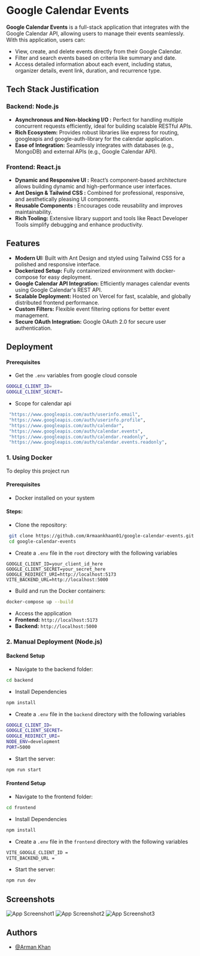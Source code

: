 # Google Calendar Events

**Google Calendar Events** is a full-stack application that integrates with the Google Calendar API, allowing users to manage their events seamlessly. With this application, users can:

- View, create, and delete events directly from their Google Calendar.
- Filter and search events based on criteria like summary and date.
- Access detailed information about each event, including status, organizer details, event link, duration, and recurrence type.

## Tech Stack Justification

### Backend: Node.js

- **Asynchronous and Non-blocking I/O :** Perfect for handling multiple concurrent requests efficiently, ideal for building scalable RESTful APIs.
- **Rich Ecosystem:** Provides robust libraries like express for routing, googleapis and google-auth-library for the calendar application.
- **Ease of Integration:** Seamlessly integrates with databases (e.g., MongoDB) and external APIs (e.g., Google Calendar API).

### Frontend: React.js

- **Dynamic and Responsive UI :** React’s component-based architecture allows building dynamic and high-performance user interfaces.
- **Ant Design & Tailwind CSS :** Combined for professional, responsive, and aesthetically pleasing UI components.
- **Reusable Components :** Encourages code reusability and improves maintainability.
- **Rich Tooling:** Extensive library support and tools like React Developer Tools simplify debugging and enhance productivity.

## Features

- **Modern UI:** Built with Ant Design and styled using Tailwind CSS for a polished and responsive interface.
- **Dockerized Setup:** Fully containerized environment with docker-compose for easy deployment.
- **Google Calendar API Integration:** Efficiently manages calendar events using Google Calendar's REST API.
- **Scalable Deployment:** Hosted on Vercel for fast, scalable, and globally distributed frontend performance.
- **Custom Filters:** Flexible event filtering options for better event management.
- **Secure OAuth Integration:** Google OAuth 2.0 for secure user authentication.

## Deployment

#### Prerequisites

- Get the `.env` variables from google cloud console

```bash
GOOGLE_CLIENT_ID=
GOOGLE_CLIENT_SECRET=
```

- Scope for calendar api

```bash
 "https://www.googleapis.com/auth/userinfo.email",
 "https://www.googleapis.com/auth/userinfo.profile",
 "https://www.googleapis.com/auth/calendar",
 "https://www.googleapis.com/auth/calendar.events",
 "https://www.googleapis.com/auth/calendar.readonly",
 "https://www.googleapis.com/auth/calendar.events.readonly",
```

### 1. Using Docker

To deploy this project run

#### Prerequisites

- Docker installed on your system

#### Steps:

- Clone the repository:

```bash
 git clone https://github.com/Armaankhaan01/google-calendar-events.git
 cd google-calendar-events
```

- Create a `.env` file in the `root` directory with the following variables

```
GOOGLE_CLIENT_ID=your_client_id_here
GOOGLE_CLIENT_SECRET=your_secret_here
GOOGLE_REDIRECT_URI=http://localhost:5173
VITE_BACKEND_URL=http://localhost:5000
```

- Build and run the Docker containers:

```bash
docker-compose up --build
```

- Access the application
- **Frontend:** `http://localhost:5173`
- **Backend:** `http://localhost:5000`

### 2. Manual Deployment (Node.js)

#### Backend Setup

- Navigate to the backend folder:

```bash
cd backend
```

- Install Dependencies

```bash
npm install
```

- Create a `.env` file in the `backend` directory with the following variables

```bash
GOOGLE_CLIENT_ID=
GOOGLE_CLIENT_SECRET=
GOOGLE_REDIRECT_URI=
NODE_ENV=development
PORT=5000
```

- Start the server:

```bash
npm run start
```

#### Frontend Setup

- Navigate to the frontend folder:

```bash
cd frontend
```

- Install Dependencies

```bash
npm install
```

- Create a `.env` file in the `frontend` directory with the following variables

```bash
VITE_GOOGLE_CLIENT_ID =
VITE_BACKEND_URL =
```

- Start the server:

```bash
npm run dev
```

## Screenshots

![App Screenshot1](https://ibb.co/NNVZps1)
![App Screenshot2](https://ibb.co/YPG6Xfy)
![App Screenshot3](https://ibb.co/Wn3bHmY)

## Authors

- [@Arman Khan](https://www.github.com/Armaankhaan01)

